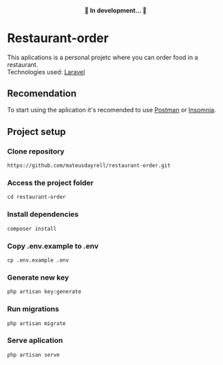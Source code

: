 <h4 align="center"> 
	🚧  In development...  🚧
</h4>

# Restaurant-order

This aplications is a personal projetc where you can order food in a restaurant.<br>
Technologies used: [Laravel](https://laravel.com/)

## Recomendation
To start using the aplication it's recomended to use [Postman](https://www.postman.com/downloads/) or [Insomnia](https://insomnia.rest/download).

## Project setup <br>

### Clone repository
```
https://github.com/mateusdayrell/restaurant-order.git
```

### Access the project folder
```
cd restaurant-order
```

### Install dependencies
```
composer install
```

### Copy .env.example to .env
```
cp .env.example .env
```

### Generate new key
```
php artisan key:generate
```

### Run migrations
```
php artisan migrate
```

### Serve aplication
```
php artisan serve
```
